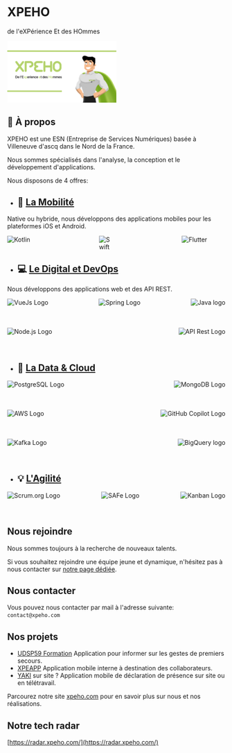 # XPEHO

de l'eXPérience Et des HOmmes

<img src="https://github.com/XPEHO/.github/blob/main/profile/images/banner.png?raw=true" width="50%" />

## 📝 À propos

XPEHO est une ESN (Entreprise de Services Numériques) basée à Villeneuve d'ascq dans le Nord de la France.

Nous sommes spécialisés dans l'analyse, la conception et le développement d'applications.

Nous disposons de 4 offres:

* 📱 [La Mobilité](https://xpeho.com/#expertise)
    -
Native ou hybride, nous développons des applications mobiles pour les plateformes iOS et Android.

<div style="display:flex;width:100%;justify-content:space-between;">

<img src="https://kotlinlang.org/docs/images/kotlin-logo.png" alt="Kotlin" height="25" />

<img src="https://developer.apple.com/assets/elements/icons/swiftui/swiftui-96x96_2x.png" alt="Swiftui" height="32" width="32"/>

<img src="https://storage.googleapis.com/cms-storage-bucket/847ae81f5430402216fd.svg" alt="Flutter" width="20%">

</div>

* 💻 [Le Digital et DevOps](https://xpeho.com/#expertise)
    -
Nous développons des applications web et des API REST.

<div style="display:flex;width:100%;justify-content:space-between;">

<img src="https://vuejs.org/images/logo.png" alt="VueJs Logo" height="50" />

<img src="https://spring.io/img/spring-2.svg" alt="Spring Logo" height="50" />

<img src="https://upload.wikimedia.org/wikipedia/en/thumb/3/30/Java_programming_language_logo.svg/131px-Java_programming_language_logo.svg.png" alt="Java logo" height="50" />

</div>
<br/>
<div style="display:flex;width:100%;justify-content:space-between;">

<img src="https://upload.wikimedia.org/wikipedia/commons/thumb/d/d9/Node.js_logo.svg/2560px-Node.js_logo.svg.png" alt="Node.js Logo" height="50" />

<img src="https://miro.medium.com/v2/resize:fit:1200/1*J3G3akaMpUOLegw0p0qthA.png" alt="API Rest Logo" height="50" />


</div>

* 📄 [La Data & Cloud](https://xpeho.com/#expertise)
    -

<div style="display:flex;width:100%;justify-content:space-between;">

<img src="https://upload.wikimedia.org/wikipedia/commons/thumb/2/29/Postgresql_elephant.svg/1200px-Postgresql_elephant.svg.png" alt="PostgreSQL Logo" height="50" />

<img src="https://webassets.mongodb.com/_com_assets/cms/mongodb_logo1-76twgcu2dm.png" alt="MongoDB Logo" height="50" />

</div>
<br/>
<div style="display:flex;width:100%;justify-content:space-between;">

<img src="https://upload.wikimedia.org/wikipedia/commons/thumb/9/93/Amazon_Web_Services_Logo.svg/1200px-Amazon_Web_Services_Logo.svg.png" alt="AWS Logo" height="50" />

<img src="https://upload.wikimedia.org/wikipedia/fr/thumb/6/61/Google_Cloud_Logo.svg/2560px-Google_Cloud_Logo.svg.png" alt="GitHub Copilot Logo" height="50" />

</div>
<br/>
<div style="display:flex;width:100%;justify-content:space-between;">

<img src="https://upload.wikimedia.org/wikipedia/commons/thumb/0/05/Apache_kafka.svg/1200px-Apache_kafka.svg.png" alt="Kafka Logo" height="50" />

<img src="https://cdn.icon-icons.com/icons2/2699/PNG/512/google_bigquery_logo_icon_168151.png" alt="BigQuery logo" height="50" />

</div>

* 💡 [L'Agilité](https://xpeho.com/#expertise)
    -

<div style="display:flex;width:100%;justify-content:space-between;">

<img src="https://miro.medium.com/v2/resize:fit:400/0*KpzqUReoWU_DEwb5.png" alt="Scrum.org Logo" height="50" />

<img src="https://www.tuleap.org/wp-content/uploads/2020/07/SAFe_Logo-1024x430.png" alt="SAFe Logo" height="50" />

<img src="https://m42marketplacemediathek.blob.core.windows.net/labtagon-gmbh-pub/2018/07/SDKanban-Productlogo-1024x1024.png" alt="Kanban Logo" height="50" />

</div>

## Nous rejoindre

Nous sommes toujours à la recherche de nouveaux talents.

Si vous souhaitez rejoindre une équipe jeune et dynamique, n'hésitez pas à nous contacter sur [notre page dédiée](https://xpeho.com/#secProcess).

## Nous contacter

Vous pouvez nous contacter par mail à l'adresse suivante: `contact@xpeho.com`

## Nos projets

* [UDSP59 Formation](https://github.com/XPEHO/UDSP59) Application pour informer sur les gestes de premiers secours.
* [XPEAPP](https://github.com/XPEHO/XpeApp) Application mobile interne à destination des collaborateurs.
* [YAKI](https://github.com/XPEHO/YAKI) sur site ? Application mobile de déclaration de présence sur site ou en télétravail.


Parcourez notre site [xpeho.com](https://xpeho.com) pour en savoir plus sur nous et nos réalisations.

## Notre tech radar

[https://radar.xpeho.com/](https://radar.xpeho.com/)
